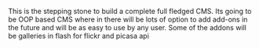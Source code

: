 This is the stepping stone to build a complete full fledged CMS. Its going to be OOP based CMS where in there will be lots of option to add add-ons in the future and will be as easy to use by any user.
Some of the addons will be galleries in flash for flickr and picasa api